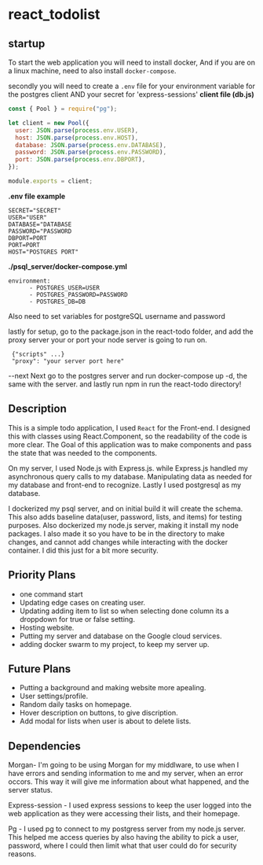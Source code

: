 # **react_todolist**

## **startup**

To start the web application you will need to install docker, And if you are on a linux machine, need to also install `docker-compose`.

secondly you will need to create a `.env` file for your environment variable for the postgres client AND your secret for 'express-sessions'
**client file (db.js)**

```js
const { Pool } = require("pg");

let client = new Pool({
  user: JSON.parse(process.env.USER),
  host: JSON.parse(process.env.HOST),
  database: JSON.parse(process.env.DATABASE),
  password: JSON.parse(process.env.PASSWORD),
  port: JSON.parse(process.env.DBPORT),
});

module.exports = client;

```
**.env file example**
```
SECRET="SECRET"
USER="USER"
DATABASE="DATABASE
PASSWORD="PASSWORD
DBPORT=PORT
PORT=PORT
HOST="POSTGRES PORT"
```

**./psql_server/docker-compose.yml**
```
environment:
      - POSTGRES_USER=USER
      - POSTGRES_PASSWORD=PASSWORD
      - POSTGRES_DB=DB

```
Also need to set variables for postgreSQL username and password


lastly for setup, go to the package.json in the react-todo folder, and add the proxy server your or port your node server is going to run on.
```
 {"scripts" ...}
 "proxy": "your server port here"
```

--next 
Next go to the postgres server and run docker-compose up -d, the same with the server. and lastly run npm in run the react-todo directory!



## Description
This is a simple todo application, I used `React` for the Front-end. I designed this with classes using React.Component, 
so the readability of the code is more clear. The Goal of this application was to make components and pass the state
 that was needed to the components. 

On my server, I used Node.js with Express.js. while Express.js handled my asynchronous query calls to my database.
Manipulating data as needed for my database and front-end to recognize. Lastly I used postgresql as my database.

I dockerized my psql server, and on initial build it will create the schema. This also adds baseline
data(user, password, lists, and items) for testing purposes.
Also dockerized my node.js server, making it install my node packages. I also made it so you have to be in the directory
to make changes, and cannot add changes while interacting with the docker container. 
I did this just for a bit more security. 


## Priority Plans
* one command start
* Updating edge cases on creating user.
* Updating adding item to list so when selecting done column its a droppdown for  true or false setting.
* Hosting website.
* Putting my server and database on the Google cloud services.
* adding docker swarm to my project, to keep my server up.

## Future Plans
* Putting a background and making website more apealing.
* User settings/profile.
* Random daily tasks on homepage. 
* Hover description on buttons, to give discription.
* Add modal for lists when user is about to delete lists.


## Dependencies

Morgan- I'm going to be using Morgan for my middlware, to use when I have errors and sending
information to me and my server, when an error occors. This way it will give me information about what happened, and the server status.

Express-session - I used express sessions to keep the user logged into the web application as they were accessing their lists, and their homepage.
 
Pg - I used pg to connect to my postgress server from my node.js server. This helped me access queries by also having
the ability to pick a user, password, where I could then limit what that user could do for security reasons. 







